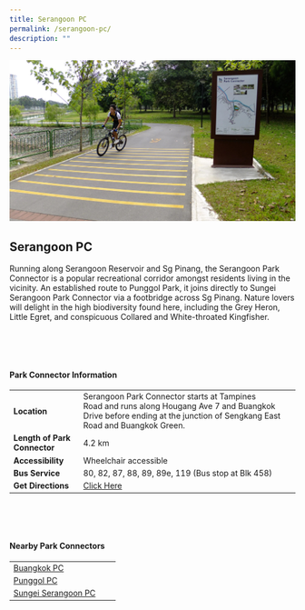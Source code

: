 ```yaml
---
title: Serangoon PC
permalink: /serangoon-pc/
description: ""
---
```

![](/images/serangoonpc.jpg)

## Serangoon PC

Running along Serangoon Reservoir and Sg Pinang, the Serangoon Park Connector is a popular recreational corridor amongst residents living in the vicinity. An established route to Punggol Park, it joins directly to Sungei Serangoon Park Connector via a footbridge across Sg Pinang. Nature lovers will delight in the high biodiversity found here, including the Grey Heron, Little Egret, and conspicuous Collared and White-throated Kingfisher. 

<br>
<br>
<br>

#### Park Connector Information
|  |  |  |
| -------- | -------- | -------- |
| **Location** | Serangoon Park Connector starts at&nbsp;Tampines Road&nbsp;and runs along&nbsp;Hougang Ave 7 and Buangkok Drive&nbsp;before ending at&nbsp;the junction of Sengkang East Road and Buangkok Green. |  |
| **Length of Park Connector** | 4.2 km   |  |
| **Accessibility** | Wheelchair accessible | |
| **Bus Service** | 80, 82, 87, 88, 89, 89e, 119 (Bus stop at Blk 458) | |
| **Get Directions** | [Click Here](https://www.onemap.gov.sg/main/v2/?lat=1.3783499603028648&amp;lng=103.89660624357508) | |

<br>
<br>
<br>	

#### Nearby Park Connectors
|   |  |  |
| -------- | -------- | -------- |
|  [Buangkok PC](https://www.nparks.gov.sg/gardens-parks-and-nature/park-connector-network/buangkok-pc) | | |
|  [Punggol PC](https://www.nparks.gov.sg/gardens-parks-and-nature/park-connector-network/punggol-pc) | | |
| [Sungei Serangoon PC](https://www.nparks.gov.sg/gardens-parks-and-nature/park-connector-network/sungei-serangoon-pc)| | |